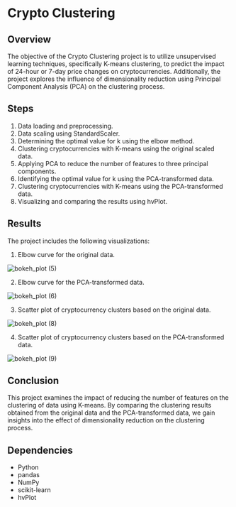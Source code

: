 # Crypto Clustering

## Overview

The objective of the Crypto Clustering project is to utilize unsupervised learning techniques, specifically K-means clustering, to predict the impact of 24-hour or 7-day price changes on cryptocurrencies. Additionally, the project explores the influence of dimensionality reduction using Principal Component Analysis (PCA) on the clustering process.

## Steps

1. Data loading and preprocessing.
2. Data scaling using StandardScaler.
3. Determining the optimal value for k using the elbow method.
4. Clustering cryptocurrencies with K-means using the original scaled data.
5. Applying PCA to reduce the number of features to three principal components.
6. Identifying the optimal value for k using the PCA-transformed data.
7. Clustering cryptocurrencies with K-means using the PCA-transformed data.
8. Visualizing and comparing the results using hvPlot.

## Results

The project includes the following visualizations:

1. Elbow curve for the original data.

 ![bokeh_plot (5)](https://user-images.githubusercontent.com/117792685/230554676-7874d2ec-2c98-483a-9ec8-b9d48734ea8c.png)

2. Elbow curve for the PCA-transformed data.

![bokeh_plot (6)](https://user-images.githubusercontent.com/117792685/230554807-3b127039-76ba-4bef-a55f-53fcbc34fdb2.png)

3. Scatter plot of cryptocurrency clusters based on the original data.

![bokeh_plot (8)](https://user-images.githubusercontent.com/117792685/230555099-7bbc97d3-e218-49f3-89af-f276e1631ead.png)

4. Scatter plot of cryptocurrency clusters based on the PCA-transformed data.

![bokeh_plot (9)](https://user-images.githubusercontent.com/117792685/230555151-77b912b3-e036-45ad-b7ef-974caf18f869.png)


## Conclusion

This project examines the impact of reducing the number of features on the clustering of data using K-means. By comparing the clustering results obtained from the original data and the PCA-transformed data, we gain insights into the effect of dimensionality reduction on the clustering process.

## Dependencies

- Python
- pandas
- NumPy
- scikit-learn
- hvPlot